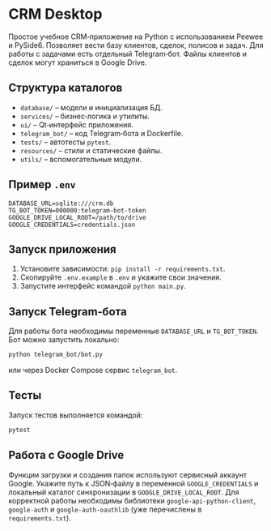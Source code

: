 # CRM Desktop

Простое учебное CRM‑приложение на Python с использованием Peewee и PySide6. Позволяет вести базу клиентов, сделок, полисов и задач. Для работы с задачами есть отдельный Telegram‑бот. Файлы клиентов и сделок могут храниться в Google Drive.

## Структура каталогов

- `database/` – модели и инициализация БД.
- `services/` – бизнес‑логика и утилиты.
- `ui/` – Qt‑интерфейс приложения.
- `telegram_bot/` – код Telegram‑бота и Dockerfile.
- `tests/` – автотесты `pytest`.
- `resources/` – стили и статические файлы.
- `utils/` – вспомогательные модули.

## Пример `.env`

```env
DATABASE_URL=sqlite:///crm.db
TG_BOT_TOKEN=000000:telegram-bot-token
GOOGLE_DRIVE_LOCAL_ROOT=/path/to/drive
GOOGLE_CREDENTIALS=credentials.json
```

## Запуск приложения

1. Установите зависимости: `pip install -r requirements.txt`.
2. Скопируйте `.env.example` в `.env` и укажите свои значения.
3. Запустите интерфейс командой `python main.py`.

## Запуск Telegram‑бота

Для работы бота необходимы переменные `DATABASE_URL` и `TG_BOT_TOKEN`.
Бот можно запустить локально:

```bash
python telegram_bot/bot.py
```

или через Docker Compose сервис `telegram_bot`.

## Тесты

Запуск тестов выполняется командой:

```bash
pytest
```

## Работа с Google Drive

Функции загрузки и создания папок используют сервисный аккаунт Google.
Укажите путь к JSON‑файлу в переменной `GOOGLE_CREDENTIALS` и локальный
каталог синхронизации в `GOOGLE_DRIVE_LOCAL_ROOT`. Для корректной работы
необходимы библиотеки `google-api-python-client`, `google-auth` и
`google-auth-oauthlib` (уже перечислены в `requirements.txt`).
